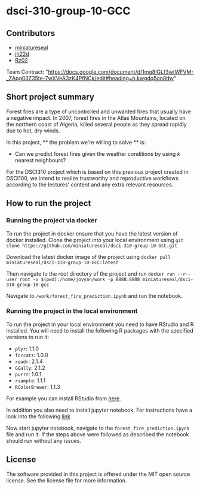 # dsci-310-group-10-GCC

## Contributors
- [miniatureseal](https://github.com/miniatureseal)
- [jh22d](https://github.com/jh22d)
- [Rz02](https://github.com/Rz02)

Team Contract: "https://docs.google.com/document/d/1mg8IGLf3wtWFVM-_ZApg03Z35te-7wXVeA3zK4PfNCk/edit#heading=h.kwgdq5on8tby"

## Short project summary

Forest fires are a type of uncontrolled and unwanted fires that usually have a negative impact. 
In 2007, forest fires in the Atlas Mountains, located on the northern coast of Algeria, killed several people as they spread rapidly due to hot, dry winds.

In this project, ** the problem we're willing to solve ** is:
- Can we predict forest fires given the weather conditions by using $k$ nearest neighbours? 

For the DSCI310 project which is based on this previous project created in DSCI100, we intend to realize trustworthy and reproductive workflows
according to the lectures' content and any extra relevant resources.


## How to run the project

### Running the project via docker
To run the project in docker ensure that you have the latest version of docker installed. 
Clone the project into your local environment using 
`git clone https://github.com/miniatureseal/dsci-310-group-10-GCC.git`

Download the latest docker image of the project using 
`docker pull miniatureseal/dsci-310-group-10-GCC:latest`

Then navigate to the root directory of the project and run
`docker run --r--user root -v $(pwd):/home/jovyan/work -p 8888:8888 miniatureseal/dsci-310-group-10-gcc`

Navigate to `/work/forest_fire_prediction.ipynb` and run the notebook.


### Running the project in the local environment

To run the project in your local environment you need to have RStudio and R installed. You will need to install the following R packages with the specified versions to run it:
- `plyr`: 1.1.0
- `forcats`: 1.0.0
- `readr`: 2.1.4
- `GGally`: 2.1.2
- `purrr`: 1.0.1
- `rsample`: 1.1.1
- `RColorBrewer`: 1.1.3

For example you can install RStudio from [here](https://posit.co/download/rstudio-desktop/).

In addition you also need to install jupyter notebook. For instructions have a look into the following [link](https://docs.jupyter.org/en/latest/install/notebook-classic.html)


Now start jupyter notebook, navigate to the `forest_fire_prediction.ipynb` file and run it.
If the steps above were followed as described the notebook should run without any issues.

## License
The software provided in this project is offered under the MIT open source license. See the license file for more information.

